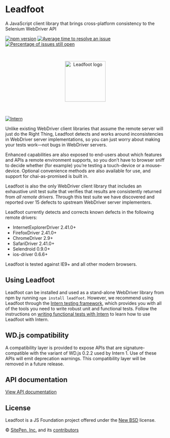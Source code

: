 # Leadfoot

<!-- start-github-only -->

A JavaScript client library that brings cross-platform consistency to the Selenium WebDriver API

[![npm version](https://badge.fury.io/js/leadfoot.svg)](https://badge.fury.io/js/leadfoot)
[![Average time to resolve an issue](http://isitmaintained.com/badge/resolution/theintern/leadfoot.svg)](http://isitmaintained.com/project/theintern/leadfoot "Average time to resolve an issue")
[![Percentage of issues still open](http://isitmaintained.com/badge/open/theintern/leadfoot.svg)](http://isitmaintained.com/project/theintern/leadfoot "Percentage of issues still open")

<br><p align="center"><img src="https://cdn.rawgit.com/theintern/leadfoot/master/docs/logo.svg" alt="Leadfoot logo" height="128"></p><br>

<!-- end-github-only -->

[![Intern](https://theintern.io/images/intern-v4.svg)](https://github.com/theintern/intern/)

Unlike existing WebDriver client libraries that assume the remote server will just do the Right Thing, Leadfoot detects
and works around inconsistencies in WebDriver server implementations, so you can just worry about making your tests
work—not bugs in WebDriver servers.

Enhanced capabilities are also exposed to end-users about which features and APIs a remote environment supports, so
you don’t have to browser sniff to decide whether (for example) you’re testing a touch-device or a mouse-device.
Optional convenience methods are also available for use, and support for chai-as-promised is built in.

Leadfoot is also the only WebDriver client library that includes an exhaustive unit test suite that verifies that
results are consistently returned from *all remote drivers*. Through this test suite we have discovered and reported
over 15 defects to upstream WebDriver server implementers.

Leadfoot currently detects and corrects known defects in the following remote drivers:

* InternetExplorerDriver 2.41.0+
* FirefoxDriver 2.41.0+
* ChromeDriver 2.9+
* SafariDriver 2.41.0+
* Selendroid 0.9.0+
* ios-driver 0.6.6+

Leadfoot is tested against IE9+ and all other modern browsers.

## Using Leadfoot

Leadfoot can be installed and used as a stand-alone WebDriver library from npm by running `npm install leadfoot`.
However, we recommend using Leadfoot through the [Intern testing framework](https://theintern.io), which provides you
with all of the tools you need to write robust unit and functional tests. Follow the instructions on
[writing functional tests with Intern](https://theintern.github.io/intern/#writing-functional-test)
to learn how to use Leadfoot with Intern.

## WD.js compatibility

A compatibility layer is provided to expose APIs that are signature-compatible with the variant of WD.js 0.2.2 used by
Intern 1. Use of these APIs will emit deprecation warnings. This compatibility layer will be removed in a future
release.

<!-- start-github-only -->
## API documentation

[View API documentation](https://theintern.github.io/leadfoot/)

## License

Leadfoot is a JS Foundation project offered under the [New BSD](LICENSE) license.

© [SitePen, Inc.](https://sitepen.com) and its [contributors](https://github.com/theintern/leadfoot/graphs/contributors)
<!-- end-github-only -->

<!-- doc-viewer-config
{
    "api": "docs/api.json"
}
-->
